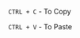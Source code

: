 `CTRL + C` - To Copy

`CTRL + V` - To Paste


[comment]: <> ( Just made for fun pls accept if you believe 😁 )
